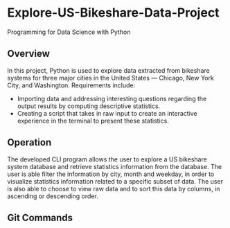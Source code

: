 # Explore-US-Bikeshare-Data-Project
Programming for Data Science with Python

## Overview
 In this project, Python is used to explore data extracted from bikeshare systems for three major cities in the United States — Chicago, New York City, and Washington. Requirements include:
- Importing data and addressing interesting questions regarding the output results by computing descriptive statistics.
- Creating a script that takes in raw input to create an interactive experience in the terminal to present these statistics.

## Operation
The developed CLI program allows the user to explore a US bikeshare system database and retrieve statistics information from the database. The user is able filter the information by city, month and weekday, in order to visualize statistics information related to a specific subset of data. The user is also able to choose to view raw data and to sort this data by columns, in ascending or descending order.

## Git Commands
